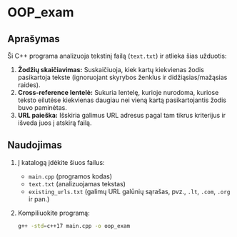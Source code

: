 # OOP_exam

## Aprašymas

Ši C++ programa analizuoja tekstinį failą (`text.txt`) ir atlieka šias užduotis:

1. **Žodžių skaičiavimas:** Suskaičiuoja, kiek kartų kiekvienas žodis pasikartoja tekste (ignoruojant skyrybos ženklus ir didžiąsias/mažąsias raides).
2. **Cross-reference lentelė:** Sukuria lentelę, kurioje nurodoma, kuriose teksto eilutėse kiekvienas daugiau nei vieną kartą pasikartojantis žodis buvo paminėtas.
3. **URL paieška:** Išskiria galimus URL adresus pagal tam tikrus kriterijus ir išveda juos į atskirą failą.

## Naudojimas

1. Į katalogą įdėkite šiuos failus:
   - `main.cpp` (programos kodas)
   - `text.txt` (analizuojamas tekstas)
   - `existing_urls.txt` (galimų URL galūnių sąrašas, pvz., `.lt`, `.com`, `.org` ir pan.)

2. Kompiliuokite programą:
   ```sh
   g++ -std=c++17 main.cpp -o oop_exam